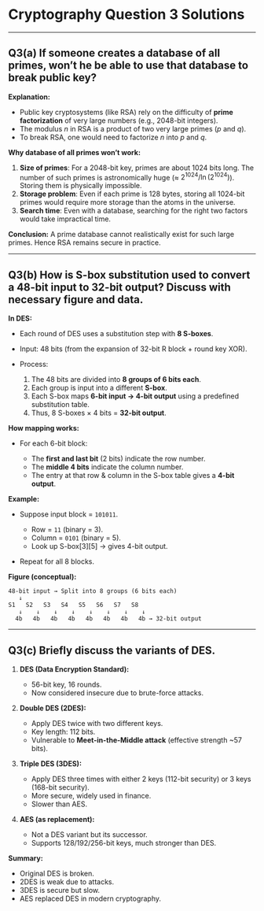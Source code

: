 # Cryptography Question 3 Solutions

---

## Q3(a) If someone creates a database of all primes, won’t he be able to use that database to break public key?

**Explanation:**

* Public key cryptosystems (like RSA) rely on the difficulty of **prime factorization** of very large numbers (e.g., 2048-bit integers).
* The modulus $n$ in RSA is a product of two very large primes ($p$ and $q$).
* To break RSA, one would need to factorize $n$ into $p$ and $q$.

**Why database of all primes won’t work:**

1. **Size of primes**: For a 2048-bit key, primes are about 1024 bits long. The number of such primes is astronomically huge (≈ $2^{1024}/\ln(2^{1024})$). Storing them is physically impossible.
2. **Storage problem**: Even if each prime is 128 bytes, storing all 1024-bit primes would require more storage than the atoms in the universe.
3. **Search time**: Even with a database, searching for the right two factors would take impractical time.

**Conclusion:** A prime database cannot realistically exist for such large primes. Hence RSA remains secure in practice.

---

## Q3(b) How is S-box substitution used to convert a 48-bit input to 32-bit output? Discuss with necessary figure and data.

**In DES:**

* Each round of DES uses a substitution step with **8 S-boxes**.
* Input: 48 bits (from the expansion of 32-bit R block + round key XOR).
* Process:

  1. The 48 bits are divided into **8 groups of 6 bits each**.
  2. Each group is input into a different **S-box**.
  3. Each S-box maps **6-bit input → 4-bit output** using a predefined substitution table.
  4. Thus, 8 S-boxes × 4 bits = **32-bit output**.

**How mapping works:**

* For each 6-bit block:

  * The **first and last bit** (2 bits) indicate the row number.
  * The **middle 4 bits** indicate the column number.
  * The entry at that row & column in the S-box table gives a **4-bit output**.

**Example:**

* Suppose input block = `101011`.

  * Row = `11` (binary = 3).
  * Column = `0101` (binary = 5).
  * Look up S-box\[3]\[5] → gives 4-bit output.
* Repeat for all 8 blocks.

**Figure (conceptual):**

```
48-bit input → Split into 8 groups (6 bits each)
   ↓
S1   S2   S3   S4   S5   S6   S7   S8
   ↓    ↓    ↓    ↓    ↓    ↓    ↓    ↓
  4b   4b   4b   4b   4b   4b   4b   4b → 32-bit output
```

---

## Q3(c) Briefly discuss the variants of DES.

1. **DES (Data Encryption Standard):**

   * 56-bit key, 16 rounds.
   * Now considered insecure due to brute-force attacks.

2. **Double DES (2DES):**

   * Apply DES twice with two different keys.
   * Key length: 112 bits.
   * Vulnerable to **Meet-in-the-Middle attack** (effective strength \~57 bits).

3. **Triple DES (3DES):**

   * Apply DES three times with either 2 keys (112-bit security) or 3 keys (168-bit security).
   * More secure, widely used in finance.
   * Slower than AES.

4. **AES (as replacement):**

   * Not a DES variant but its successor.
   * Supports 128/192/256-bit keys, much stronger than DES.

**Summary:**

* Original DES is broken.
* 2DES is weak due to attacks.
* 3DES is secure but slow.
* AES replaced DES in modern cryptography.
